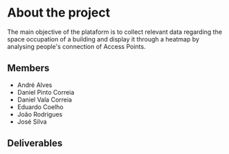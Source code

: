 # About the project
The main objective of the plataform is to collect relevant data regarding the space occupation of a building and display it through a heatmap by analysing people's connection of Access Points.

## Members
* André Alves
* Daniel Pinto Correia
* Daniel Vala Correia
* Eduardo Coelho
* João Rodrigues
* José Silva

## Deliverables
